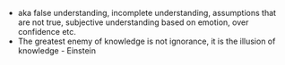 - aka false understanding, incomplete understanding, assumptions that are not true, subjective understanding based on emotion, over confidence etc. 
- The greatest enemy of knowledge is not ignorance, it is the illusion of knowledge - Einstein 
